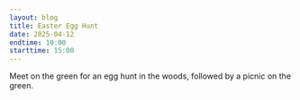 ```yaml
---
layout: blog
title: Easter Egg Hunt
date: 2025-04-12
endtime: 10:00
starttime: 15:00
---
```

Meet on the green for an egg hunt in the woods, followed by a picnic on the green.
